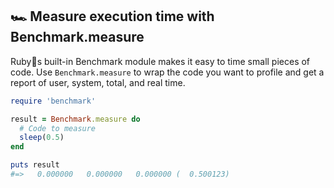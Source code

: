 ## 🏎️ Measure execution time with Benchmark.measure

Rubys built-in Benchmark module makes it easy to time small pieces of code. Use `Benchmark.measure` to wrap the code you want to profile and get a report of user, system, total, and real time.

```ruby
require 'benchmark'

result = Benchmark.measure do
  # Code to measure
  sleep(0.5)
end

puts result
#=>   0.000000   0.000000   0.000000 (  0.500123)
```